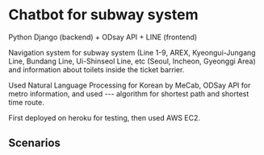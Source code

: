 # Chatbot for subway system

Python Django (backend) + ODsay API + LINE (frontend)

Navigation system for subway system (Line 1-9, AREX, Kyeongui-Jungang Line, Bundang Line, Ui-Shinseol Line, etc (Seoul, Incheon, Gyeonggi Area) and information about toilets inside the ticket barrier.

Used Natural Language Processing for Korean by MeCab, ODSay API for metro information, and used --- algorithm for shortest path and shortest time route.

First deployed on heroku for testing, then used AWS EC2.

## Scenarios
